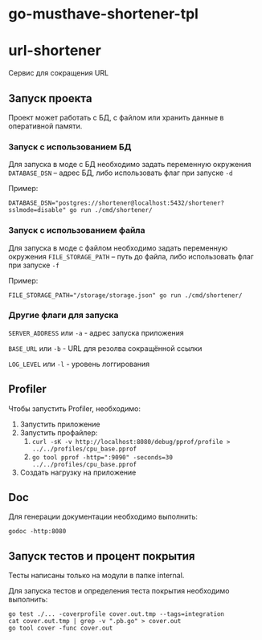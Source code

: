 # go-musthave-shortener-tpl

# url-shortener

Сервис для сокращения URL

## Запуск проекта

Проект может работать с БД, с файлом или хранить данные в оперативной памяти.

### Запуск с использованием БД

Для запуска в моде с БД необходимо задать переменную окружения `DATABASE_DSN` – адрес БД, либо использовать флаг при запуске `-d`

Пример:
```
DATABASE_DSN="postgres://shortener@localhost:5432/shortener?sslmode=disable" go run ./cmd/shortener/
```

### Запуск с использованием файла

Для запуска в моде с файлом необходимо задать переменную окружения `FILE_STORAGE_PATH` – путь до файла, либо использовать флаг при запуске `-f`

Пример:
```
FILE_STORAGE_PATH="/storage/storage.json" go run ./cmd/shortener/
```

### Другие флаги для запуска

`SERVER_ADDRESS` или `-a` - адрес запуска приложения

`BASE_URL` или `-b` - URL для резолва сокращённой ссылки

`LOG_LEVEL` или `-l` - уровень логгирования

## Profiler

Чтобы запустить Profiler, необходимо:

1. Запустить приложение
2. Запустить профайлер:
   1. `curl -sK -v http://localhost:8080/debug/pprof/profile > ../../profiles/cpu_base.pprof`
   2. `go tool pprof -http=":9090" -seconds=30 ../../profiles/cpu_base.pprof`
3. Создать нагрузку на приложение

## Doc

Для генерации документации необходимо выполнить:

```
godoc -http:8080
```

## Запуск тестов и процент покрытия

Тесты написаны только на модули в папке internal.

Для запуска тестов и определения теста покрытия необходимо выполнить:

```
go test ./... -coverprofile cover.out.tmp --tags=integration
cat cover.out.tmp | grep -v ".pb.go" > cover.out
go tool cover -func cover.out
```